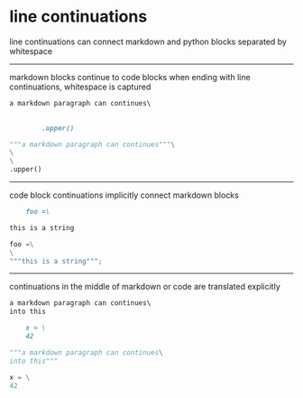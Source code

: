 # line continuations

line continuations can connect markdown and python blocks separated by whitespace

*******************************************************

markdown blocks continue to code blocks when ending with line continuations, whitespace is captured

```markdown
a markdown paragraph can continues\

        
        .upper()
```

```python
"""a markdown paragraph can continues"""\
\
\
.upper()
```

*******************************************************

code block continuations implicitly connect markdown blocks

```markdown
    foo =\

this is a string
```

```python
foo =\
\
"""this is a string""";
```

*******************************************************

continuations in the middle of markdown or code are translated explicitly

```markdown
a markdown paragraph can continues\
into this

    x = \
    42
```

```python
"""a markdown paragraph can continues\
into this"""

x = \
42
```
